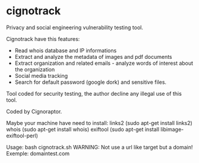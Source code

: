 # cignotrack

Privacy and social engineering vulnerability testing tool.

Cignotrack have this features:

- Read whois database and IP informations
- Extract and analyze the metadata of images and pdf documents
- Extract organization and related emails - analyze words of interest about the organization
- Social media tracking
- Search for default password (google dork) and sensitive files.

Tool coded for security testing, the author decline any illegal use of this tool.

Coded by Cignoraptor.

Maybe your machine have need to install: 
links2 (sudo apt-get install links2) 
whois (sudo apt-get install whois)
exiftool (sudo apt-get install libimage-exiftool-perl)

Usage: bash cignotrack.sh   WARNING: Not use a url like target but a domain!
Exemple: domaintest.com

